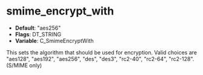 # smime_encrypt_with

- **Default**: "aes256"
- **Flags**: DT_STRING
- **Variable**: C_SmimeEncryptWith

This sets the algorithm that should be used for encryption.
Valid choices are "aes128", "aes192", "aes256", "des", "des3", "rc2-40", "rc2-64", "rc2-128".
(S/MIME only)
